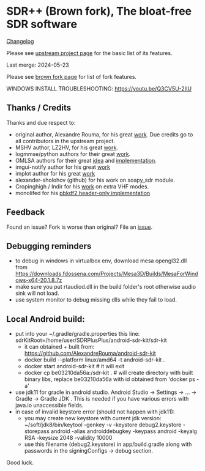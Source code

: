 # SDR++ (Brown fork), The bloat-free SDR software

[Changelog](changelog.md)

Please see [upstream project page](https://github.com/AlexandreRouma/SDRPlusPlus) for the basic list of its features.

Last merge: 2024-05-23

Please see [brown fork page](https://sdrpp-brown.san.systems) for list of fork features.

WINDOWS INSTALL TROUBLESHOOTING: https://youtu.be/Q3CV5U-2IIU

## Thanks / Credits

Thanks and due respect to:
 
* original author, Alexandre Rouma, for his great [work](https://github.com/AlexandreRouma/SDRPlusPlus). Due credits go to all contributors in the upstream project. 
* MSHV author, LZ2HV, for his great [work](http://lz2hv.org/mshv).
* logmmse/python authors for their great [work](https://github.com/wilsonchingg/logmmse).
* OMLSA authors for their great [idea](https://github.com/yuzhouhe2000/OMLSA-IMCRA) and [implementation](https://github.com/xiaochunxin/OMLSA-MCRA).
* imgui-notify author for his great [work](https://github.com/patrickcjk/imgui-notify)
* implot author for his great [work](https://github.com/epezent/implot/)
* alexander-sholohov (github) for his work on soapy_sdr module.
* Cropinghigh / Indir for his [work](github.com/cropinghigh/sdrpp-vhfvoiceradio) on extra VHF modes.
* monolifed for his [pbkdf2 header-only implementation](https://github.com/monolifed/pbkdf2-hmac-sha256)  

## Feedback

Found an issue? Fork is worse than original? File an [issue](https://github.com/sannysanoff/SDRPlusPlusBrown/issues).

## Debugging reminders

* to debug in windows in virtualbox env, download mesa opengl32.dll from https://downloads.fdossena.com/Projects/Mesa3D/Builds/MesaForWindows-x64-20.1.8.7z
* make sure you put rtaudiod.dll in the build folder's root otherwise audio sink will not load.
* use system monitor to debug missing dlls while they fail to load.

## Local Android build:

* put into your ~/.gradle/gradle.properties this line: sdrKitRoot=/home/user/SDRPlusPlus/android-sdr-kit/sdr-kit
  * it can obtained + built from: https://github.com/AlexandreRouma/android-sdr-kit 
  * docker build --platform linux/amd64 -t android-sdr-kit  .
  * docker start android-sdr-kit    # it will exit
  * docker cp be03210da56a:/sdr-kit .    # will create directory with built binary libs, replace be03210da56a with id obtained from 'docker ps -a'
* use jdk11 for gradle in android studio. Android Studio -> Settings -> ... -> Gradle -> Gradle JDK . This is needed if you have various errors with java.io unaccessible fields.
* in case of invalid keystore error (should not happen with jdk11): 
  * you may create new keystore with current jdk version:
    ~/soft/jdk8/bin/keytool -genkey -v -keystore debug2.keystore -storepass android -alias androiddebugkey -keypass android -keyalg RSA -keysize 2048 -validity 10000
  * use this filename (debug2.keystore) in app/build.gradle along with passwords in the signingConfigs -> debug section.

Good luck.
